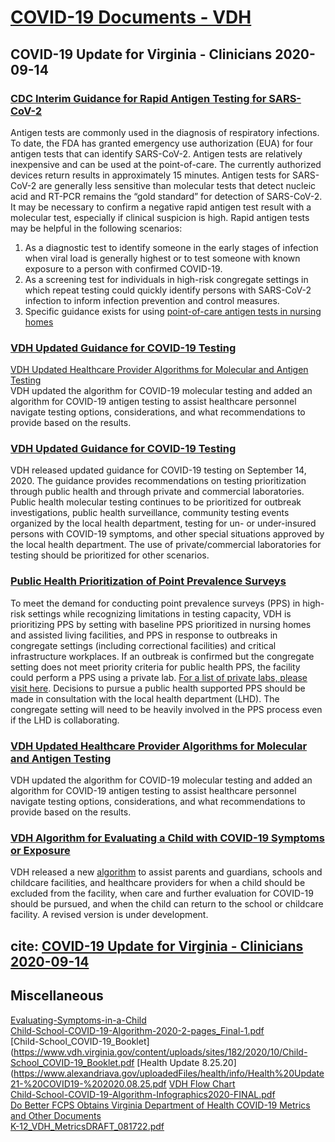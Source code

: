 # [COVID-19 Documents - VDH](https://www.vdh.virginia.gov/)  

## COVID-19 Update for Virginia - Clinicians 2020-09-14  
### [CDC Interim Guidance for Rapid Antigen Testing for SARS-CoV-2](https://www.cdc.gov/coronavirus/2019-ncov/lab/resources/antigen-tests-guidelines.html)  
Antigen tests are commonly used in the diagnosis of respiratory infections. To date, the FDA has granted emergency use authorization (EUA) for four antigen tests that can identify SARS-CoV-2. Antigen tests are relatively inexpensive and can be used at the point-of-care.  The currently authorized devices return results in approximately 15 minutes.  Antigen tests for SARS-CoV-2 are generally less sensitive than molecular tests that detect nucleic acid and RT-PCR remains the “gold standard” for detection of SARS-CoV-2.  It may be necessary to confirm a negative rapid antigen test result with a molecular test, especially if clinical suspicion is high.  Rapid antigen  tests may be helpful in the following scenarios:
1. As a diagnostic test to identify someone in the early stages of infection when viral load is generally highest or to test someone with known exposure to a person with confirmed COVID-19.
2. As a screening test for individuals in high-risk congregate settings in which repeat testing could quickly identify persons with SARS-CoV-2 infection to inform infection prevention and control measures.
3. Specific guidance exists for using [point-of-care antigen tests in nursing homes](https://www.vdh.virginia.gov/content/uploads/sites/182/2020/08/VDH-Interim-Point-of-Care-Antigen-Testing-Recommendations-for-Nursing-Homes.pdf)
### [VDH Updated Guidance for COVID-19 Testing](https://www.vdh.virginia.gov/coronavirus/health-professionals/vdh-updated-guidance-on-testing-for-covid-19/)  
[VDH Updated Healthcare Provider Algorithms for Molecular and Antigen Testing](https://www.vdh.virginia.gov/content/uploads/sites/182/2020/05/COVID-19-Testing-Algorithm.pdf)  
VDH updated the algorithm for COVID-19 molecular testing and added an algorithm for COVID-19 antigen testing to assist healthcare personnel navigate testing options, considerations, and what recommendations to provide based on the results.  

### [VDH Updated Guidance for COVID-19 Testing](https://www.vdh.virginia.gov/coronavirus/health-professionals/vdh-updated-guidance-on-testing-for-covid-19/)  
VDH released updated guidance for COVID-19 testing on September 14, 2020.  The guidance provides recommendations on testing prioritization through public health and through private and commercial laboratories.  Public health molecular testing continues to be prioritized for outbreak investigations, public health surveillance, community testing events organized by the local health department, testing for un- or under-insured persons with COVID-19 symptoms, and other special situations approved by the local health department.  The use of private/commercial laboratories for testing should be prioritized for other scenarios.

### [Public Health Prioritization of Point Prevalence Surveys](https://www.vdh.virginia.gov/content/uploads/sites/182/2020/08/VDH_PPS_Priorization_DCM-H1.pdf)  

To meet the demand for conducting point prevalence surveys (PPS) in high-risk settings while recognizing limitations in testing capacity, VDH is prioritizing PPS by setting with baseline PPS prioritized in nursing homes and assisted living facilities, and PPS in response to outbreaks in congregate settings (including correctional facilities) and critical infrastructure workplaces.  If an outbreak is confirmed but the congregate setting does not meet priority criteria for public health PPS, the facility could perform a PPS using a private lab.  [For a list of private labs, please visit here](https://www.vdh.virginia.gov/content/uploads/sites/182/2020/04/SARS-COV-2-Testing-Capabilities-Commercial-Labs.pdf).  Decisions to pursue a public health supported PPS should be made in consultation with the local health department (LHD).  The congregate setting will need to be heavily involved in the PPS process even if the LHD is collaborating.

### [VDH Updated Healthcare Provider Algorithms for Molecular and Antigen Testing](https://www.vdh.virginia.gov/content/uploads/sites/182/2020/05/COVID-19-Testing-Algorithm.pdf)

VDH updated the algorithm for COVID-19 molecular testing and added an algorithm for COVID-19 antigen testing to assist healthcare personnel navigate testing options, considerations, and what recommendations to provide based on the results.

### [VDH Algorithm for Evaluating a Child with COVID-19 Symptoms or Exposure](https://www.vdh.virginia.gov/content/uploads/sites/182/2020/08/Evaluating-Symptoms-in-a-Child.pdf)  
VDH released a new [algorithm](https://www.vdh.virginia.gov/content/uploads/sites/182/2020/08/Evaluating-Symptoms-in-a-Child.pdf) to assist parents and guardians, schools and childcare facilities, and healthcare providers for when a child should be excluded from the facility, when care and further evaluation for COVID-19 should be pursued, and when the child can return to the school or childcare facility. A revised version is under development.

## cite: [COVID-19 Update for Virginia - Clinicians 2020-09-14](https://www.vdh.virginia.gov/clinicians/covid-19-update-for-virginia-7/)  




## Miscellaneous  
[Evaluating-Symptoms-in-a-Child](https://www.vdh.virginia.gov/content/uploads/sites/182/2020/08/Evaluating-Symptoms-in-a-Child.pdf)  
[Child-School-COVID-19-Algorithm-2020-2-pages_Final-1.pdf](https://www.vdh.virginia.gov/content/uploads/sites/182/2020/10/Child-School-COVID-19-Algorithm-2020-2-pages_Final-1.pdf)  
[Child-School_COVID-19_Booklet](https://www.vdh.virginia.gov/content/uploads/sites/182/2020/10/Child-School_COVID-19_Booklet.pdf
[Health Update 8.25.20](https://www.alexandriava.gov/uploadedFiles/health/info/Health%20Update21-%20COVID19-%202020.08.25.pdf
[VDH Flow Chart](https://www.acpsweb.net/cms/lib/VA02205093/Centricity/Domain/105/VDH%20Flow%20Chart.pdf)  
[Child-School-COVID-19-Algorithm-Infographics2020-FINAL.pdf](https://www.vdh.virginia.gov/content/uploads/sites/182/2020/10/Child-School-COVID-19-Algorithm-Infographics2020-FINAL.pdf)  
[Do Better FCPS Obtains Virginia Department of Health COVID-19 Metrics and Other Documents](https://www.dobetterfcps.com/blog/do-better-fcps-obtains-virginia-department-of-health-covid-19-metrics-and-other-documents)  
[K-12_VDH_MetricsDRAFT_081722.pdf](https://static1.squarespace.com/static/5f03b37b1d65dd7602cb12c3/t/5f60fa0f6b21aa02acc16845/1600190991340/K-12_VDH_MetricsDRAFT_081722.pdf)  


